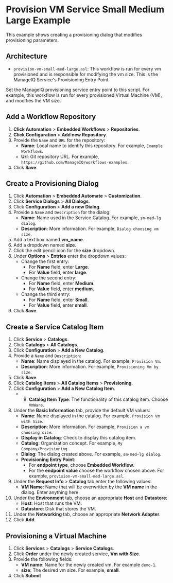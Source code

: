 # Provision VM Service Small Medium Large Example

This example shows creating a provisioning dialog that modifies provisioning parameters.

## Architecture

- `provision-vm-small-med-large.asl`: This workflow is run for every vm provisioned and is responsible for modifying the vm size. This is the ManageIQ Service's Provisioning Entry Point.

Set the ManageIQ provisioning service entry point to this script. For example, this workflow is run for every provisioned Virtual Machine (VM), and modifies the VM size.

## Add a Workflow Repository

1. **Click Automation** > **Embedded Workflows** > **Repositories**.
2. **Click Configuration** > **Add new Repository**.
3. Provide the `Name` and `URL` for the repository:
   - **Name**: Local name to identify this repository. For example, `Example Workflows`.
   - **Url**: Git repository URL. For example, `https://github.com/ManageIQ/workflows-examples`.
4. Click **Save**.

## Create a Provisioning Dialog

1. Click **Automation** > **Embedded Automate** > **Customization**.
2. Click **Service Dialogs** > **All Dialogs**.
3. Click **Configuration** > **Add a new Dialog**.
4. Provide a `Name` and `Description` for the dialog:
   - **Name**: Name used in the Service Catalog. For example, `sm-med-lg dialog`.
   - **Description**: More information. For example, `Dialog choosing vm size`.
5. Add a text box named **vm_name**.
6. Add a dropdown named **size**.
7. Click the edit pencil icon for the **size** dropdown.
8. Under **Options** > **Entries** enter the dropdown values:
   - Change the first entry:
      - For **Name** field, enter **Large**.
      - For **Value** field, enter **large**.
   - Change the second entry:
      - For **Name** field, enter **Medium**.
      - For **Value** field, enter **medium**.
   - Change the third entry:
      - For **Name** field, enter **Small**.
      - For **Value** field, enter **small**.
9. Click **Save**.

## Create a Service Catalog Item

1. Click **Service** > **Catalogs**.
2. Click **Catalogs** > **All Catalogs**.
3. Click **Configuration** > **Add a New Catalog**.
4. Provide a `Name` and `Description`:
   - **Name**: Name displayed in the catalog. For example, `Provision Vm`.
   - **Description**: More information. For example, `Provisioning Vm by size`.
5. Click **Save**.
6. Click **Catalog Items** > **All Catalog Items** > **Provisioning**.
7. Click **Configuration** > **Add a New Catalog Item**.
   - 8. **Catalog Item Type**: The functionality of this catalog item. Choose `VmWare`.
9. Under the **Basic Information** tab, provide the default VM values:
   - **Name**: Name displayed in the catalog. For example, `Provision Vm with Size`.
   - **Description**: More information. For example, `Provision a vm choosing size`.
   - **Display in Catalog**: Check to display this catalog item.
   - **Catalog**: Organization concept. For example, `My Company/Provisioning`.
   - **Dialog**: The dialog created above. For example, `sm-med-lg dialog`.
   - **Provisioning Entry Point**:
     - For **endpoint type**, choose **Embedded Workflow**.
     - For the **endpoint value** choose the workflow chosen above. For example, `provision-vm-small-med-large.asl`.
17. Under the **Request Info** > **Catalog** tab enter the following values:
     - **VM Name**: Name that will be overwritten by the **VM name** in the dialog. Enter anything here.
20. Under the **Environment** tab, choose an appropriate **Host** and **Datastore**:
    - **Host**: Host that runs the VM.
    - **Datastore**: Disk that stores the VM.
22. Under the **Networking** tab, choose an appropriate **Network Adapter**. 
24. Click **Add**.

## Provisioning a Virtual Machine

1. Click **Services** > **Catalogs** > **Service Catalogs**.
2. Click **Order** under the newly created service, **Vm with Size**.
3. Provide the following fields:
   - **VM name**: Name for the newly created vm. For example `demo-1`.
   - **size**: The desired vm size. For example, **small**.
1. Click **Submit**
